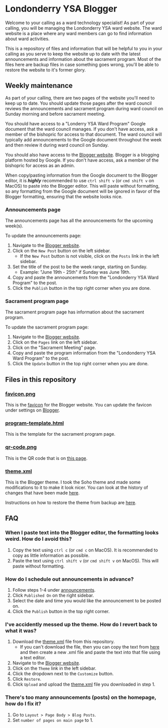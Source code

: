 # Londonderry YSA Blogger

Welcome to your calling as a ward technology specialist! As part of your calling, you will be managing the Londonderry YSA ward website. The ward website is a place where any ward members can go to find information about ward activities.

This is a repository of files and information that will be helpful to you in your calling as you serve to keep the website up to date with the latest announcements and information about the sacrament program. Most of the files here are backup files in case something goes wrong, you'll be able to restore the website to it's former glory.

## Weekly maintenance

As part of your calling, there are two pages of the website you'll need to keep up to date. You should update those pages after the ward council reviews the announcements and sacrament program during ward council on Sunday morning and before sacrament meeting.

You should have access to a "Londerry YSA Ward Program" Google document that the ward council manages. If you don't have access, ask a member of the bishopric for access to that document. The ward council will typically add announcements to the Google document throughout the week and then review it during ward council on Sunday.

You should also have access to the [Blogger website](https://www.blogger.com). Blogger is a blogging platform hosted by Google. If you don't have access, ask a member of the bishopric for access as an admin.

When copy/pasting information from the Google document to the Blogger editor, it is ***highly*** recommended to use `ctrl shift v` (or `cmd shift v` on MacOS) to paste into the Blogger editor. This will paste without formatting, so any formatting from the Google document will be ignored in favor of the Blogger formatting, ensuring that the website looks nice.

### Announcements page

The announcements page has all the announcements for the upcoming week(s).

<!-- TODO: Add more detailed steps to expand upon step 4  -->
To update the announcements page:
1. Navigate to the [Blogger website](https://www.blogger.com).
2. Click on the `New Post` button on the left sidebar.
    - If the `New Post` button is not visible, click on the `Posts` link in the left sidebar.
3. Set the title of the post to be the week range, starting on Sunday.
    - Example: "June 19th - 25th" if Sunday was June 19th.
4. Copy and paste the announcements from the "Londonderry YSA Ward Program" to the post.
5. Click the `Publish` button in the top right corner when you are done.

### Sacrament program page

The sacrament program page has information about the sacrament program.

<!-- TODO: Add more detailed steps to expand upon step 4  -->
To update the sacrament program page:
1. Navigate to the [Blogger website](https://www.blogger.com).
2. Click on the `Pages` link on the left sidebar.
3. Click on the "Sacrament Meeting" page.
4. Copy and paste the program information from the "Londonderry YSA Ward Program" to the post.
5. Click the `Update` button in the top right corner when you are done.

## Files in this repository

### [favicon.png](favicon.png)

This is the [favicon](https://www.w3schools.com/html/html_favicon.asp) for the Blogger website. You can update the favicon under settings on [Blogger](https://www.blogger.com).

### [program-template.html](program-template.html)
<!-- TODO: Add more information about how to use the template -->
This is the template for the sacrament program page.

### [qr-code.png](qr-code.png)
This is the QR code that is on [this page](https://londonderryysa.blogspot.com/p/qr-code.html).

### [theme.xml](theme.xml)

This is the Blogger theme. I took the Soho theme and made some modifications to it to make it look nicer. You can look at the history of changes that have been made [here](https://github.com/Zachatoo/londonderry-ysa-blogger/commits/main/theme.xml).

Instructions on how to restore the theme from backup are [here](#ive-accidently-messed-up-the-theme-how-do-i-revert-back-to-what-it-was).

## FAQ

### When I paste text into the Blogger editor, the formatting looks weird. How do I avoid this?
1. Copy the text using `ctrl c` (or `cmd c` on MacOS). It is recommended to copy as little information as possible.
2. Paste the text using `ctrl shift v` (or `cmd shift v` on MacOS). This will paste without formatting.

### How do I schedule out announcements in advance?
1. Follow steps 1-4 under [announcements](#announcements-page).
2. Click `Published On` on the right sidebar.
3. Select the date and time you would like the announcement to be posted on.
4. Click the `Publish` button in the top right corner.


### I've accidently messed up the theme. How do I revert back to what it was?

1. Download the [theme.xml](theme.xml) file from this repository.
    - If you can't download the file, then you can copy the text from [here](https://raw.githubusercontent.com/Zachatoo/londonderry-ysa-blogger/main/theme.xml) and then create a new .xml file and paste the text into that file using a text editor.
2. Navigate to the [Blogger website](https://www.blogger.com).
3. Click on the `Theme` link in the left sidebar.
4. Click the dropdown next to the `Customize` button.
5. Click `Restore`.
6. Click `Upload` and upload the [theme.xml](theme.xml) file you downloaded in step 1.

### There's too many announcements (posts) on the homepage, how do I fix it?

1. Go to `Layout > Page Body > Blog Posts`.
2. Set `number of pages on main page` to 1.
